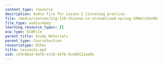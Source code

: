 ```yaml
---
content_type: resource
description: Audio file for Lesson 2 listening practice.
file: /media/courses/21g-110-chinese-iv-streamlined-spring-2004/c54c06a20a78ec1834765ce60112aa0a_Lesson2a.mp3
file_type: audio/mpeg
learning_resource_types: []
ocw_type: OCWFile
parent_title: Study Materials
parent_type: CourseSection
resourcetype: Other
title: Lesson2a.mp3
uid: c54c06a2-0a78-ec18-3476-5ce60112aa0a
---
```

